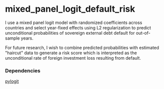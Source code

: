 # mixed_panel_logit_default_risk
I use a mixed panel logit model with randomized coefficients across countries and select year-fixed effects using L2 regularization to predict unconditional probabilities of sovereign external debt default for out-of-sample years. 

For future research, I wish to combine predicted probabilities with estimated "haircut" data to generate a risk score which is interpreted as the unconditional rate of foreign investment loss resulting from default. 

### Dependencies
[pylogit](https://github.com/timothyb0912/pylogit)
